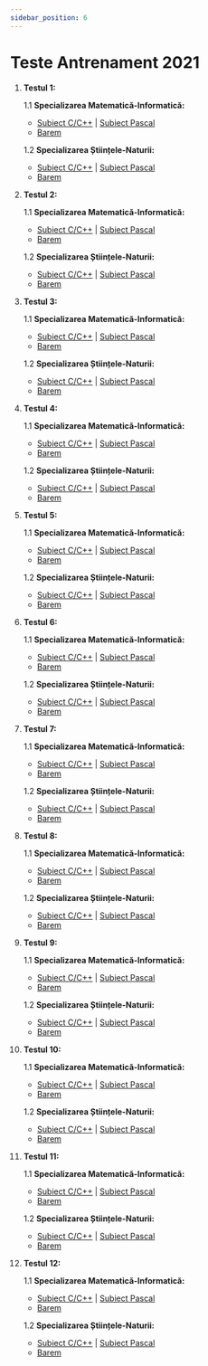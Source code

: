 ```yaml
---
sidebar_position: 6
---
```


# Teste Antrenament 2021

1. **Testul 1:**

    1.1 **Specializarea Matematică-Informatică:**
    - <a href="/2021/SubiectTestAntrenament1-2021MIC.pdf" target="_blank">Subiect C/C++</a> | <a href="/2021/SubiectTestAntrenament1-2021MIPascal.pdf" target="_blank">Subiect Pascal</a>
    - <a href="/2021/BaremTestAntrenament1-2021MI.pdf" target="_blank">Barem</a>

    1.2 **Specializarea Științele-Naturii:**
    - <a href="/2021/SubiectTestAntrenament1-2021SNC.pdf" target="_blank">Subiect C/C++</a> | <a href="/2021/SubiectTestAntrenament1-2021SNPascal.pdf" target="_blank">Subiect Pascal</a>
    - <a href="/2021/BaremTestAntrenament1-2021SN.pdf" target="_blank">Barem</a>

2. **Testul 2:**

    1.1 **Specializarea Matematică-Informatică:**
    - <a href="/2021/SubiectTestAntrenament2-2021MIC.pdf" target="_blank">Subiect C/C++</a> | <a href="/2021/SubiectTestAntrenament2-2021MIPascal.pdf" target="_blank">Subiect Pascal</a>
    - <a href="/2021/BaremTestAntrenament2-2021MI.pdf" target="_blank">Barem</a>

    1.2 **Specializarea Științele-Naturii:**
    - <a href="/2021/SubiectTestAntrenament2-2021SNC.pdf" target="_blank">Subiect C/C++</a> | <a href="/2021/SubiectTestAntrenament2-2021SNPascal.pdf" target="_blank">Subiect Pascal</a>
    - <a href="/2021/BaremTestAntrenament2-2021SN.pdf" target="_blank">Barem</a>

3. **Testul 3:**

    1.1 **Specializarea Matematică-Informatică:**
    - <a href="/2021/SubiectTestAntrenament3-2021MIC.pdf" target="_blank">Subiect C/C++</a> | <a href="/2021/SubiectTestAntrenament3-2021MIPascal.pdf" target="_blank">Subiect Pascal</a>
    - <a href="/2021/BaremTestAntrenament3-2021MI.pdf" target="_blank">Barem</a>

    1.2 **Specializarea Științele-Naturii:**
    - <a href="/2021/SubiectTestAntrenament3-2021SNC.pdf" target="_blank">Subiect C/C++</a> | <a href="/2021/SubiectTestAntrenament3-2021SNPascal.pdf" target="_blank">Subiect Pascal</a>
    - <a href="/2021/BaremTestAntrenament3-2021SN.pdf" target="_blank">Barem</a>

4. **Testul 4:**

    1.1 **Specializarea Matematică-Informatică:**
    - <a href="/2021/SubiectTestAntrenament4-2021MIC.pdf" target="_blank">Subiect C/C++</a> | <a href="/2021/SubiectTestAntrenament4-2021MIPascal.pdf" target="_blank">Subiect Pascal</a>
    - <a href="/2021/BaremTestAntrenament4-2021MI.pdf" target="_blank">Barem</a>

    1.2 **Specializarea Științele-Naturii:**
    - <a href="/2021/SubiectTestAntrenament4-2021SNC.pdf" target="_blank">Subiect C/C++</a> | <a href="/2021/SubiectTestAntrenament4-2021SNPascal.pdf" target="_blank">Subiect Pascal</a>
    - <a href="/2021/BaremTestAntrenament4-2021SN.pdf" target="_blank">Barem</a>

5. **Testul 5:**

    1.1 **Specializarea Matematică-Informatică:**
    - <a href="/2021/SubiectTestAntrenament5-2021MIC.pdf" target="_blank">Subiect C/C++</a> | <a href="/2021/SubiectTestAntrenament5-2021MIPascal.pdf" target="_blank">Subiect Pascal</a>
    - <a href="/2021/BaremTestAntrenament5-2021MI.pdf" target="_blank">Barem</a>

    1.2 **Specializarea Științele-Naturii:**
    - <a href="/2021/SubiectTestAntrenament5-2021SNC.pdf" target="_blank">Subiect C/C++</a> | <a href="/2021/SubiectTestAntrenament5-2021SNPascal.pdf" target="_blank">Subiect Pascal</a>
    - <a href="/2021/BaremTestAntrenament5-2021SN.pdf" target="_blank">Barem</a>

6. **Testul 6:**

    1.1 **Specializarea Matematică-Informatică:**
    - <a href="/2021/SubiectTestAntrenament6-2021MIC.pdf" target="_blank">Subiect C/C++</a> | <a href="/2021/SubiectTestAntrenament6-2021MIPascal.pdf" target="_blank">Subiect Pascal</a>
    - <a href="/2021/BaremTestAntrenament6-2021MI.pdf" target="_blank">Barem</a>

    1.2 **Specializarea Științele-Naturii:**
    - <a href="/2021/SubiectTestAntrenament6-2021SNC.pdf" target="_blank">Subiect C/C++</a> | <a href="/2021/SubiectTestAntrenament6-2021SNPascal.pdf" target="_blank">Subiect Pascal</a>
    - <a href="/2021/BaremTestAntrenament6-2021SN.pdf" target="_blank">Barem</a>

7. **Testul 7:**

    1.1 **Specializarea Matematică-Informatică:**
    - <a href="/2021/SubiectTestAntrenament7-2021MIC.pdf" target="_blank">Subiect C/C++</a> | <a href="/2021/SubiectTestAntrenament7-2021MIPascal.pdf" target="_blank">Subiect Pascal</a>
    - <a href="/2021/BaremTestAntrenament7-2021MI.pdf" target="_blank">Barem</a>

    1.2 **Specializarea Științele-Naturii:**
    - <a href="/2021/SubiectTestAntrenament7-2021SNC.pdf" target="_blank">Subiect C/C++</a> | <a href="/2021/SubiectTestAntrenament7-2021SNPascal.pdf" target="_blank">Subiect Pascal</a>
    - <a href="/2021/BaremTestAntrenament7-2021SN.pdf" target="_blank">Barem</a>

8. **Testul 8:**

    1.1 **Specializarea Matematică-Informatică:**
    - <a href="/2021/SubiectTestAntrenament8-2021MIC.pdf" target="_blank">Subiect C/C++</a> | <a href="/2021/SubiectTestAntrenament8-2021MIPascal.pdf" target="_blank">Subiect Pascal</a>
    - <a href="/2021/BaremTestAntrenament8-2021MI.pdf" target="_blank">Barem</a>

    1.2 **Specializarea Științele-Naturii:**
    - <a href="/2021/SubiectTestAntrenament8-2021SNC.pdf" target="_blank">Subiect C/C++</a> | <a href="/2021/SubiectTestAntrenament8-2021SNPascal.pdf" target="_blank">Subiect Pascal</a>
    - <a href="/2021/BaremTestAntrenament8-2021SN.pdf" target="_blank">Barem</a>

9. **Testul 9:**

    1.1 **Specializarea Matematică-Informatică:**
    - <a href="/2021/SubiectTestAntrenament9-2021MIC.pdf" target="_blank">Subiect C/C++</a> | <a href="/2021/SubiectTestAntrenament9-2021MIPascal.pdf" target="_blank">Subiect Pascal</a>
    - <a href="/2021/BaremTestAntrenament9-2021MI.pdf" target="_blank">Barem</a>

    1.2 **Specializarea Științele-Naturii:**
    - <a href="/2021/SubiectTestAntrenament9-2021SNC.pdf" target="_blank">Subiect C/C++</a> | <a href="/2021/SubiectTestAntrenament9-2021SNPascal.pdf" target="_blank">Subiect Pascal</a>
    - <a href="/2021/BaremTestAntrenament9-2021SN.pdf" target="_blank">Barem</a>

10. **Testul 10:**

    1.1 **Specializarea Matematică-Informatică:**
    - <a href="/2021/SubiectTestAntrenament10-2021MIC.pdf" target="_blank">Subiect C/C++</a> | <a href="/2021/SubiectTestAntrenament10-2021MIPascal.pdf" target="_blank">Subiect Pascal</a>
    - <a href="/2021/BaremTestAntrenament10-2021MI.pdf" target="_blank">Barem</a>

    1.2 **Specializarea Științele-Naturii:**
    - <a href="/2021/SubiectTestAntrenament10-2021SNC.pdf" target="_blank">Subiect C/C++</a> | <a href="/2021/SubiectTestAntrenament10-2021SNPascal.pdf" target="_blank">Subiect Pascal</a>
    - <a href="/2021/BaremTestAntrenament10-2021SN.pdf" target="_blank">Barem</a>

11. **Testul 11:**

    1.1 **Specializarea Matematică-Informatică:**
    - <a href="/2021/SubiectTestAntrenament11-2021MIC.pdf" target="_blank">Subiect C/C++</a> | <a href="/2021/SubiectTestAntrenament11-2021MIPascal.pdf" target="_blank">Subiect Pascal</a>
    - <a href="/2021/BaremTestAntrenament11-2021MI.pdf" target="_blank">Barem</a>

    1.2 **Specializarea Științele-Naturii:**
    - <a href="/2021/SubiectTestAntrenament11-2021SNC.pdf" target="_blank">Subiect C/C++</a> | <a href="/2021/SubiectTestAntrenament11-2021SNPascal.pdf" target="_blank">Subiect Pascal</a>
    - <a href="/2021/BaremTestAntrenament11-2021SN.pdf" target="_blank">Barem</a>

12. **Testul 12:**

    1.1 **Specializarea Matematică-Informatică:**
    - <a href="/2021/SubiectTestAntrenament12-2021MIC.pdf" target="_blank">Subiect C/C++</a> | <a href="/2021/SubiectTestAntrenament12-2021MIPascal.pdf" target="_blank">Subiect Pascal</a>
    - <a href="/2021/BaremTestAntrenament12-2021MI.pdf" target="_blank">Barem</a>

    1.2 **Specializarea Științele-Naturii:**
    - <a href="/2021/SubiectTestAntrenament12-2021SNC.pdf" target="_blank">Subiect C/C++</a> | <a href="/2021/SubiectTestAntrenament12-2021SNPascal.pdf" target="_blank">Subiect Pascal</a>
    - <a href="/2021/BaremTestAntrenament12-2021SN.pdf" target="_blank">Barem</a>